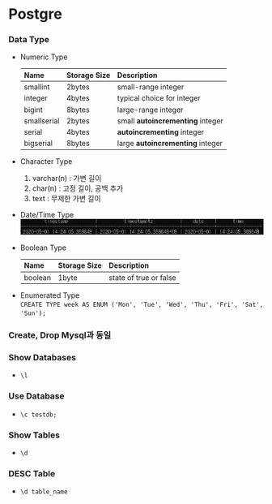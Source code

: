 # Postgre

### Data Type

-   Numeric Type

    | Name        | Storage Size | Description                        |
    | ----------- | ------------ | ---------------------------------- |
    | smallint    | 2bytes       | small-range integer                |
    | integer     | 4bytes       | typical choice for integer         |
    | bigint      | 8bytes       | large-range integer                |
    | smallserial | 2bytes       | small **autoincrementing** integer |
    | serial      | 4bytes       | **autoincrementing** integer       |
    | bigserial   | 8bytes       | large **autoincrementing** integer |

-   Character Type

    1. varchar(n) : 가변 길이
    1. char(n) : 고정 길이, 공백 추가
    1. text : 무제한 가변 길이

-   Date/Time Type
    ![](https://github.com/PAPION93/TIL/blob/master/img/psql-datetype.png)

-   Boolean Type

    | Name    | Storage Size | Description            |
    | ------- | ------------ | ---------------------- |
    | boolean | 1byte        | state of true or false |

-   Enumerated Type  
    `CREATE TYPE week AS ENUM ('Mon', 'Tue', 'Wed', 'Thu', 'Fri', 'Sat', 'Sun');`

### Create, Drop Mysql과 동일

### Show Databases

-   `\l`

### Use Database

-   `\c testdb;`

### Show Tables

-   `\d`

### DESC Table

-   `\d table_name`
